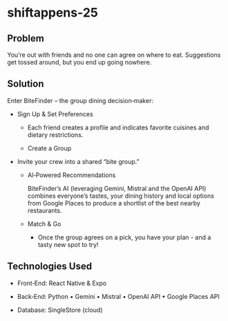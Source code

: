 # shiftappens-25

## Problem

You’re out with friends and no one can agree on where to eat. Suggestions get tossed around, but you end up going nowhere.

## Solution

Enter BiteFinder – the group dining decision‑maker:

- Sign Up & Set Preferences

  - Each friend creates a profile and indicates favorite cuisines and dietary restrictions.

  - Create a Group

- Invite your crew into a shared “bite group.”

  - AI‑Powered Recommendations

      BiteFinder’s AI (leveraging Gemini, Mistral and the OpenAI API) combines everyone’s tastes, your dining history and local options from Google Places to produce a shortlist of the best nearby restaurants.

  - Match & Go

      - Once the group agrees on a pick, you have your plan - and a tasty new spot to try!

## Technologies Used

- Front‑End: React Native & Expo

- Back‑End: Python • Gemini • Mistral • OpenAI API • Google Places API

- Database: SingleStore (cloud)
